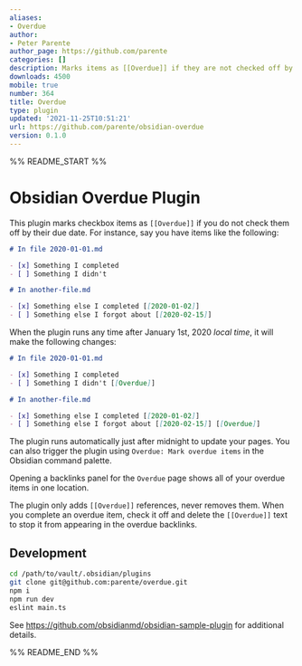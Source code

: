 ```yaml
---
aliases:
- Overdue
author:
- Peter Parente
author_page: https://github.com/parente
categories: []
description: Marks items as [[Overdue]] if they are not checked off by their due date
downloads: 4500
mobile: true
number: 364
title: Overdue
type: plugin
updated: '2021-11-25T10:51:21'
url: https://github.com/parente/obsidian-overdue
version: 0.1.0
---
```


%% README_START %%

# Obsidian Overdue Plugin

This plugin marks checkbox items as `[[Overdue]]` if you do not check them off by their due date.
For instance, say you have items like the following:

```markdown
# In file 2020-01-01.md

- [x] Something I completed
- [ ] Something I didn't

# In another-file.md

- [x] Something else I completed [[2020-01-02]]
- [ ] Something else I forgot about [[2020-02-15]]
```

When the plugin runs any time after January 1st, 2020 *local time*, it will make the following changes:

```markdown
# In file 2020-01-01.md

- [x] Something I completed
- [ ] Something I didn't [[Overdue]]

# In another-file.md

- [x] Something else I completed [[2020-01-02]]
- [ ] Something else I forgot about [[2020-02-15]] [[Overdue]]
```

The plugin runs automatically just after midnight to update your pages. You can also trigger the
plugin using `Overdue: Mark overdue items` in the Obsidian command palette.

Opening a backlinks panel for the `Overdue` page shows all of your overdue items in one location.

The plugin only adds `[[Overdue]]` references, never removes them. When you complete an overdue
item, check it off and delete the `[[Overdue]]` text to stop it from appearing in the overdue
backlinks.

## Development

```bash
cd /path/to/vault/.obsidian/plugins
git clone git@github.com:parente/overdue.git
npm i
npm run dev
eslint main.ts
```

See https://github.com/obsidianmd/obsidian-sample-plugin for additional details.


%% README_END %%
